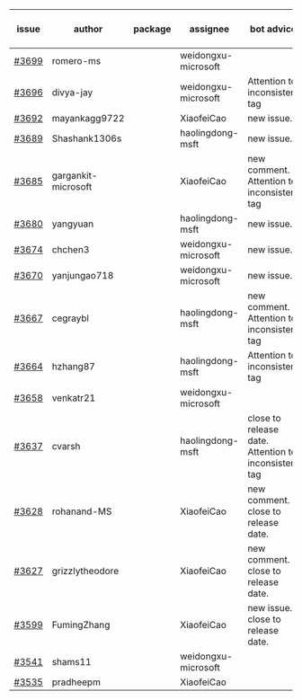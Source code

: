 | issue | author | package | assignee | bot advice | created date of issue | target release date | date from target |
| ------ | ------ | ------ | ------ | ------ | ------ | ------ | :-----: |
| [#3699](https://github.com/Azure/sdk-release-request/issues/3699) | romero-ms |  | weidongxu-microsoft |  | 01-24 | 02-24 |  |
| [#3696](https://github.com/Azure/sdk-release-request/issues/3696) | divya-jay |  | weidongxu-microsoft | Attention to inconsistent tag | 01-24 | 02-24 |  |
| [#3692](https://github.com/Azure/sdk-release-request/issues/3692) | mayankagg9722 |  | XiaofeiCao | new issue. | 01-24 | 02-24 |  |
| [#3689](https://github.com/Azure/sdk-release-request/issues/3689) | Shashank1306s |  | haolingdong-msft | new issue. | 01-24 | 02-24 |  |
| [#3685](https://github.com/Azure/sdk-release-request/issues/3685) | gargankit-microsoft |  | XiaofeiCao | new comment. Attention to inconsistent tag | 01-23 | 02-24 |  |
| [#3680](https://github.com/Azure/sdk-release-request/issues/3680) | yangyuan |  | haolingdong-msft | new issue. | 01-22 | 02-24 |  |
| [#3674](https://github.com/Azure/sdk-release-request/issues/3674) | chchen3 |  | weidongxu-microsoft | new issue. | 01-19 | 02-24 |  |
| [#3670](https://github.com/Azure/sdk-release-request/issues/3670) | yanjungao718 |  | weidongxu-microsoft | new issue. | 01-18 | 02-24 |  |
| [#3667](https://github.com/Azure/sdk-release-request/issues/3667) | cegraybl |  | haolingdong-msft | new comment. Attention to inconsistent tag | 01-17 | 02-24 |  |
| [#3664](https://github.com/Azure/sdk-release-request/issues/3664) | hzhang87 |  | haolingdong-msft | Attention to inconsistent tag | 01-17 | 02-24 |  |
| [#3658](https://github.com/Azure/sdk-release-request/issues/3658) | venkatr21 |  | weidongxu-microsoft |  | 01-16 | 02-24 |  |
| [#3637](https://github.com/Azure/sdk-release-request/issues/3637) | cvarsh |  | haolingdong-msft | close to release date.  Attention to inconsistent tag | 01-11 | 01-27 | 0 |
| [#3628](https://github.com/Azure/sdk-release-request/issues/3628) | rohanand-MS |  | XiaofeiCao | new comment. close to release date.  | 01-10 | 01-27 | 0 |
| [#3627](https://github.com/Azure/sdk-release-request/issues/3627) | grizzlytheodore |  | XiaofeiCao | new comment. close to release date.  | 01-10 | 01-27 | 0 |
| [#3599](https://github.com/Azure/sdk-release-request/issues/3599) | FumingZhang |  | XiaofeiCao | new issue. close to release date.  | 12-28 | 01-27 | 0 |
| [#3541](https://github.com/Azure/sdk-release-request/issues/3541) | shams11 |  | weidongxu-microsoft |  | 12-07 | 12-23 |  |
| [#3535](https://github.com/Azure/sdk-release-request/issues/3535) | pradheepm |  | XiaofeiCao |  | 12-06 | 12-23 |  |
